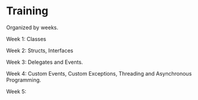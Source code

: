 # Training
Organized by weeks.

Week 1: Classes

Week 2: Structs, Interfaces

Week 3: Delegates and Events.

Week 4: Custom Events, Custom Exceptions, Threading and Asynchronous Programming.

Week 5:
